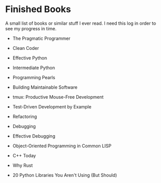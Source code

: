 Finished Books
==============

A small list of books or similar stuff I ever read.
I need this log in order to see my progress in time.


 - The Pragmatic Programmer
 - Clean Coder
 - Effective Python
 - Intermediate Python
 - Programming Pearls
 - Building Maintainable Software
 - tmux: Productive Mouse-Free Development
 - Test-Driven Development by Example
 - Refactoring
 - Debugging
 - Effective Debugging
 - Object-Oriented Programming in Common LISP  

 - C++ Today
 - Why Rust
 - 20 Python Libraries You Aren't Using (But Should)
